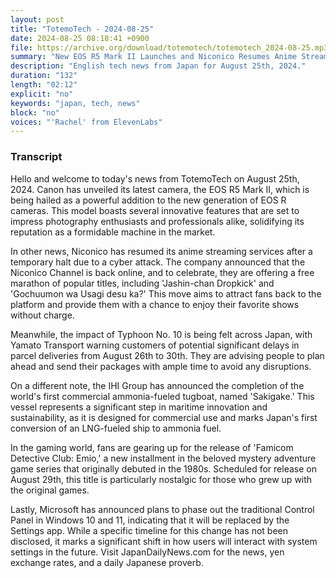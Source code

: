 ```yaml
---
layout: post
title: "TotemoTech - 2024-08-25"
date: 2024-08-25 08:18:41 +0900
file: https://archive.org/download/totemotech/totemotech_2024-08-25.mp3
summary: "New EOS R5 Mark II Launches and Niconico Resumes Anime Streaming, & more…"
description: "English tech news from Japan for August 25th, 2024."
duration: "132"
length: "02:12"
explicit: "no"
keywords: "japan, tech, news"
block: "no"
voices: "'Rachel' from ElevenLabs"
---
```


### Transcript

Hello and welcome to today's news from TotemoTech on August 25th, 2024. Canon has unveiled its latest camera, the EOS R5 Mark II, which is being hailed as a powerful addition to the new generation of EOS R cameras. This model boasts several innovative features that are set to impress photography enthusiasts and professionals alike, solidifying its reputation as a formidable machine in the market.

In other news, Niconico has resumed its anime streaming services after a temporary halt due to a cyber attack. The company announced that the Niconico Channel is back online, and to celebrate, they are offering a free marathon of popular titles, including 'Jashin-chan Dropkick' and 'Gochuumon wa Usagi desu ka?' This move aims to attract fans back to the platform and provide them with a chance to enjoy their favorite shows without charge.

Meanwhile, the impact of Typhoon No. 10 is being felt across Japan, with Yamato Transport warning customers of potential significant delays in parcel deliveries from August 26th to 30th. They are advising people to plan ahead and send their packages with ample time to avoid any disruptions.

On a different note, the IHI Group has announced the completion of the world's first commercial ammonia-fueled tugboat, named 'Sakigake.' This vessel represents a significant step in maritime innovation and sustainability, as it is designed for commercial use and marks Japan's first conversion of an LNG-fueled ship to ammonia fuel.

In the gaming world, fans are gearing up for the release of 'Famicom Detective Club: Emio,' a new installment in the beloved mystery adventure game series that originally debuted in the 1980s. Scheduled for release on August 29th, this title is particularly nostalgic for those who grew up with the original games.

Lastly, Microsoft has announced plans to phase out the traditional Control Panel in Windows 10 and 11, indicating that it will be replaced by the Settings app. While a specific timeline for this change has not been disclosed, it marks a significant shift in how users will interact with system settings in the future.   Visit JapanDailyNews.com for the news, yen exchange rates, and a daily Japanese proverb.
